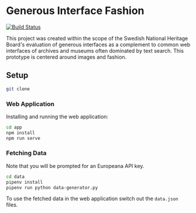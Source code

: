 # Generous Interface Fashion
[![Build Status](https://travis-ci.org/riksantikvarieambetet/Generous-Interface-Fashion.svg?branch=master)](https://travis-ci.org/riksantikvarieambetet/Generous-Interface-Fashion)

This project was created within the scope of the Swedish National Heritage Board's evaluation of generous interfaces as a complement to common web interfaces of archives and museums often dominated by text search. This prototype is centered around images and fashion.

## Setup

```bash
git clone 
```

### Web Application

Installing and running the web application:

```bash
cd app
npm install
npm run serve
```

### Fetching Data

Note that you will be prompted for an Europeana API key.

```bash
cd data
pipenv install
pipenv run python data-generator.py
```

To use the fetched data in the web application switch out the `data.json` files.
